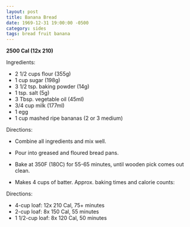 ```yaml
---
layout: post
title: Banana Bread
date: 1969-12-31 19:00:00 -0500
category: sides
tags: bread fruit banana
---
```

<b>2500 Cal (12x 210)</b>
  
Ingredients:  

  * 2 1/2 cups flour (355g)
  * 1 cup sugar (198g)
  * 3 1/2 tsp. baking powder (14g)
  * 1 tsp. salt (5g)
  * 3 Tbsp. vegetable oil (45ml)
  * 3/4 cup milk (177ml)
  * 1 egg
  * 1 cup mashed ripe bananas (2 or 3 medium)

Directions:  

  * Combine all ingredients and mix well.
  * Pour into greased and floured bread pans.
  * Bake at 350F (180C) for 55-65 minutes, until wooden pick comes out clean.


  * Makes 4 cups of batter. Approx. baking times and calorie counts:

Directions:  

  * 4-cup loaf: 12x 210 Cal, 75+ minutes
  * 2-cup loaf: 8x 150 Cal, 55 minutes
  * 1 1/2-cup loaf: 8x 120 Cal, 50 minutes

